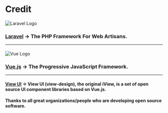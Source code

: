 # Credit

####

![Laravel Logo](/MPS/assets/img/laravel-logo.png "Laravel Logo")

### [Laravel](https://laravel.com/) → The PHP Framework For Web Artisans.

---

####

![Vue Logo](/MPS/assets/img/vue-logo.png "Vue Logo")

### [Vue.js](https://vuejs.org/) → The Progressive JavaScript Framework.

---

####

#### [View UI](https://www.iviewui.com/docs/introduce-en) → View UI (view-design), the original iView, is a set of open source UI component libraries based on Vue.js.

#### Thanks to all great organizations/people who are developing open source software.
